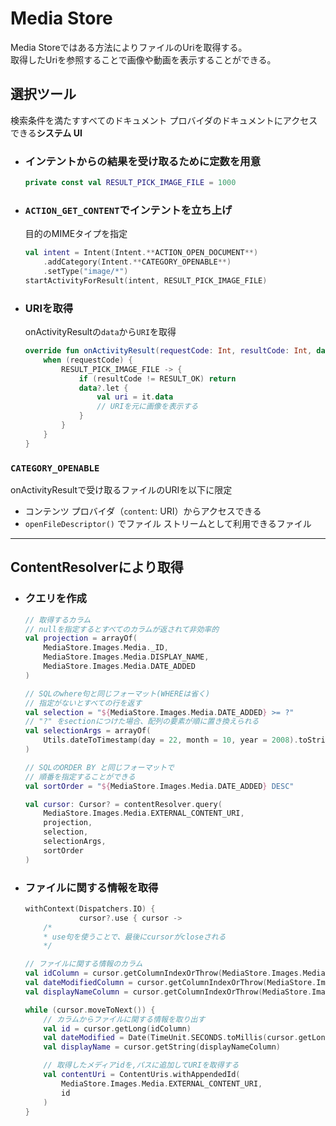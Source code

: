 # Media Store
Media Storeではある方法によりファイルのUriを取得する。  
取得したUriを参照することで画像や動画を表示することができる。

## 選択ツール
検索条件を満たすすべてのドキュメント プロバイダのドキュメントにアクセスできる**システム UI**
- ### インテントからの結果を受け取るために定数を用意
  ```kotlin
  private const val RESULT_PICK_IMAGE_FILE = 1000
  ```
- ### `ACTION_GET_CONTENT`でインテントを立ち上げ
  目的のMIMEタイプを指定
  ```kotlin
  val intent = Intent(Intent.**ACTION_OPEN_DOCUMENT**)
      .addCategory(Intent.**CATEGORY_OPENABLE**) 
      .setType("image/*")
  startActivityForResult(intent, RESULT_PICK_IMAGE_FILE)
  ```

- ### URIを取得
  onActivityResultの`data`から`URI`を取得
  ```kotlin
  override fun onActivityResult(requestCode: Int, resultCode: Int, data: Intent?) {
      when (requestCode) {
          RESULT_PICK_IMAGE_FILE -> {
              if (resultCode != RESULT_OK) return
              data?.let {
                  val uri = it.data
                  // URIを元に画像を表示する
              }
          }
      }
  }
  ```

### `CATEGORY_OPENABLE`
onActivityResultで受け取るファイルのURIを以下に限定
- コンテンツ プロバイダ（`content`: URI）からアクセスできる
- `openFileDescriptor()` でファイル ストリームとして利用できるファイル

---

## ContentResolverにより取得
- ### クエリを作成
  ```kotlin
  // 取得するカラム
  // nullを指定するとすべてのカラムが返されて非効率的
  val projection = arrayOf(
      MediaStore.Images.Media._ID,
      MediaStore.Images.Media.DISPLAY_NAME,
      MediaStore.Images.Media.DATE_ADDED
  )
  ```
  ```kotlin
  // SQLのwhere句と同じフォーマット(WHEREは省く)
  // 指定がないとすべての行を返す
  val selection = "${MediaStore.Images.Media.DATE_ADDED} >= ?"
  // "?" をsectionにつけた場合、配列の要素が順に置き換えられる
  val selectionArgs = arrayOf(
      Utils.dateToTimestamp(day = 22, month = 10, year = 2008).toString()
  )
  ```
  ```kotlin
  // SQLのORDER BY と同じフォーマットで
  // 順番を指定することができる
  val sortOrder = "${MediaStore.Images.Media.DATE_ADDED} DESC"
  ```
  ```kotlin
  val cursor: Cursor? = contentResolver.query(
      MediaStore.Images.Media.EXTERNAL_CONTENT_URI,
      projection,
      selection,
      selectionArgs,
      sortOrder
  )
  ```

- ### ファイルに関する情報を取得
  ```kotlin
  withContext(Dispatchers.IO) {
              cursor?.use { cursor ->
      /*
      *	use句を使うことで、最後にcursorがcloseされる
      */
  ```
  ```kotlin
  // ファイルに関する情報のカラム
  val idColumn = cursor.getColumnIndexOrThrow(MediaStore.Images.Media._ID)
  val dateModifiedColumn = cursor.getColumnIndexOrThrow(MediaStore.Images.Media.DATE_ADDED)
  val displayNameColumn = cursor.getColumnIndexOrThrow(MediaStore.Images.Media.DISPLAY_NAME)
  ```
  ```kotlin
  while (cursor.moveToNext()) {
      // カラムからファイルに関する情報を取り出す
      val id = cursor.getLong(idColumn)
      val dateModified = Date(TimeUnit.SECONDS.toMillis(cursor.getLong(dateModifiedColumn)))
      val displayName = cursor.getString(displayNameColumn)

      // 取得したメディアidを,パスに追加してURIを取得する
      val contentUri = ContentUris.withAppendedId(
          MediaStore.Images.Media.EXTERNAL_CONTENT_URI,
          id
      )
  }
  ```